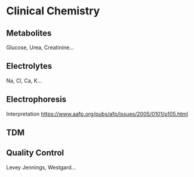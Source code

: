 # Clinical Chemistry


## Metabolites

Glucose, Urea, Creatinine...


## Electrolytes

Na, Cl, Ca, K...


## Electrophoresis

Interpretation  https://www.aafp.org/pubs/afp/issues/2005/0101/p105.html


## TDM


## Quality Control

Levey Jennings, Westgard...
